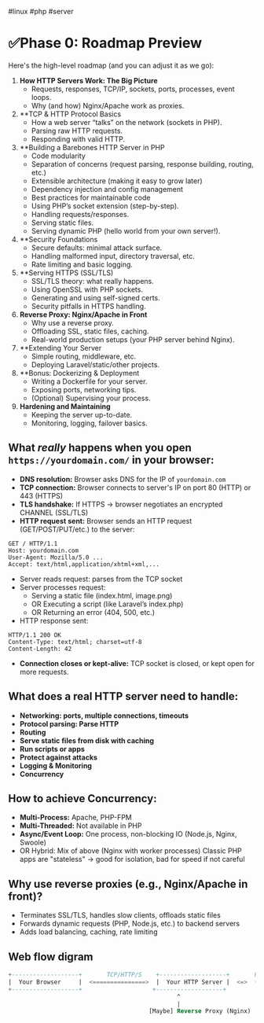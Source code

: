 #linux #php #server
# ✅**Phase 0: Roadmap Preview**
Here's the high-level roadmap (and you can adjust it as we go):
1. **How HTTP Servers Work: The Big Picture**
    - Requests, responses, TCP/IP, sockets, ports, processes, event loops.
    - Why (and how) Nginx/Apache work as proxies.
2. **TCP & HTTP Protocol Basics
    - How a web server “talks” on the network (sockets in PHP).
    - Parsing raw HTTP requests.
    - Responding with valid HTTP.
3. **Building a Barebones HTTP Server in PHP
    - Code modularity
	- Separation of concerns (request parsing, response building, routing, etc.)
	- Extensible architecture (making it easy to grow later)
	- Dependency injection and config management
	- Best practices for maintainable code
    - Using PHP’s socket extension (step-by-step).
    - Handling requests/responses.
    - Serving static files.
    - Serving dynamic PHP (hello world from your own server!).
4. **Security Foundations
    - Secure defaults: minimal attack surface.
    - Handling malformed input, directory traversal, etc.
    - Rate limiting and basic logging.
5. **Serving HTTPS (SSL/TLS)
    - SSL/TLS theory: what really happens.
    - Using OpenSSL with PHP sockets.
    - Generating and using self-signed certs.
    - Security pitfalls in HTTPS handling.
6. **Reverse Proxy: Nginx/Apache in Front**
    - Why use a reverse proxy.
    - Offloading SSL, static files, caching.
    - Real-world production setups (your PHP server behind Nginx).
7. **Extending Your Server
    - Simple routing, middleware, etc.
    - Deploying Laravel/static/other projects.
8. **Bonus: Dockerizing & Deployment
    - Writing a Dockerfile for your server.
    - Exposing ports, networking tips.
    - (Optional) Supervising your process.
9. **Hardening and Maintaining**
    - Keeping the server up-to-date.
    - Monitoring, logging, failover basics.


## What _really_ happens when you open `https://yourdomain.com/` in your browser:
- **DNS resolution:** Browser asks DNS for the IP of `yourdomain.com`
- **TCP connection:** Browser connects to server's IP on port 80 (HTTP) or 443 (HTTPS)
- **TLS handshake:** If HTTPS -> browser negotiates an encrypted CHANNEL (SSL/TLS)
- **HTTP request sent:** Browser sends an HTTP request (GET/POST/PUT/etc.) to the server:
```http
GET / HTTP/1.1
Host: yourdomain.com
User-Agent: Mozilla/5.0 ...
Accept: text/html,application/xhtml+xml,...
```
- Server reads request: parses from the TCP socket
- Server processes request:
	- Serving a static file (index.html, image.png)
	- OR Executing a script (like Laravel’s index.php)
	- OR Returning an error (404, 500, etc.)
- HTTP response sent:
```http
HTTP/1.1 200 OK
Content-Type: text/html; charset=utf-8
Content-Length: 42
```
- **Connection closes or kept-alive:** TCP socket is closed, or kept open for more requests.

## What does a real HTTP server need to handle:
- **Networking: ports, multiple connections, timeouts**
- **Protocol parsing: Parse HTTP**
- **Routing**
- **Serve static files from disk with caching**
- **Run scripts or apps**
- **Protect against attacks**
- **Logging & Monitoring**
- **Concurrency**

## How to achieve Concurrency:
- **Multi-Process:** Apache, PHP-FPM
- **Multi-Threaded:** Not available in PHP
- **Async/Event Loop:** One process, non-blocking IO (Node.js, Nginx, Swoole)
- OR Hybrid: Mix of above (Nginx with worker processes)
Classic PHP apps are "stateless" -> good for isolation, bad for speed if not careful

## Why use reverse proxies (e.g., Nginx/Apache in front)?
- Terminates SSL/TLS, handles slow clients, offloads static files
- Forwards dynamic requests (PHP, Node.js, etc.) to backend servers
- Adds load balancing, caching, rate limiting

## Web flow digram
```sql
+-------------------+       TCP/HTTP/S    +-------------------+       PHP app/Script
|  Your Browser     |  <===============>  |  Your HTTP Server |  <=>  (Laravel, etc.)
+-------------------+                    +-------------------+
                                                ^
                                                |
                                        [Maybe] Reverse Proxy (Nginx)
```

